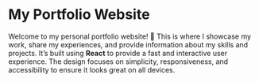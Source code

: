 # My Portfolio Website

Welcome to my personal portfolio website! 🚀 This is where I showcase my work, share my experiences, and provide information about my skills and projects. It’s built using **React** to provide a fast and interactive user experience. The design focuses on simplicity, responsiveness, and accessibility to ensure it looks great on all devices.

